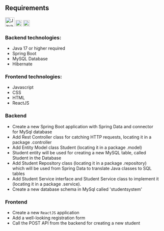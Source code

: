 ## Requirements
<a href="https://www.java.com/" title="Java"><img src="https://github.com/get-icon/geticon/raw/master/icons/java.svg" alt="Java" width="30px" height="30px"></a>
<a href="https://spring.io/" title="Spring"><img src="https://github.com/get-icon/geticon/raw/master/icons/spring.svg" alt="Spring" width="21px" height="21px"></a>
<a href="https://dev.mysql.com/" title="MySQL"><img src="https://github.com/get-icon/geticon/raw/master/icons/mysql.svg" alt="MySQL" width="21px" height="21px"></a>

### Backend technologies:
- Java 17 or higher required
- Spring Boot
- MySQL Database
- Hibernate

### Frontend technologies:
- Javascript
- CSS
- HTML
- ReactJS

### Backend
- Create a new Spring Boot application with Spring Data and connector for MySql database
- Add Rest Controller class for catching HTTP requests, locating it in a package .controller
- Add Entity Model class Student (locating it in a package .model)
- Student entity will be used for creating a new MySQL table, called Student in the Database
- Add Student Repository class (locating it in a package .repository) which will be used from Spring Data to translate Java classes to SQL tables
- Add Student Service interface and Student Service class to implement it (locating it in a package .service).
- Create a new database schema in MySql called 'studentsystem'

### Frontend
- Create a new `ReactJS` application
- Add a well-looking registration form
- Call the POST API from the backend for creating a new student
